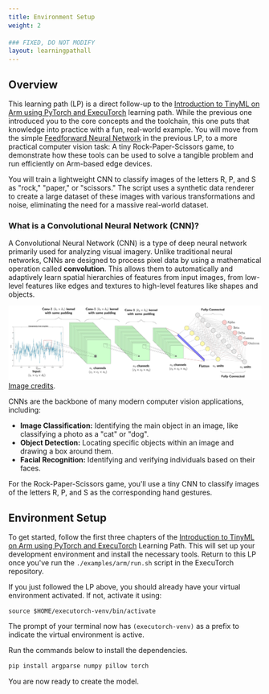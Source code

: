 ```yaml
---
title: Environment Setup
weight: 2

### FIXED, DO NOT MODIFY
layout: learningpathall
---
```


## Overview
This learning path (LP) is a direct follow-up to the [Introduction to TinyML on Arm using PyTorch and ExecuTorch](/learning-paths/embedded-and-microcontrollers/introduction-to-tinyml-on-arm) learning path. While the previous one introduced you to the core concepts and the toolchain, this one puts that knowledge into practice with a fun, real-world example. You will move from the simple [Feedforward Neural Network](/learning-paths/embedded-and-microcontrollers/introduction-to-tinyml-on-arm/4-build-model) in the previous LP, to a more practical computer vision task: A tiny Rock-Paper-Scissors game, to demonstrate how these tools can be used to solve a tangible problem and run efficiently on Arm-based edge devices.

You will train a lightweight CNN to classify images of the letters R, P, and S as "rock," "paper," or "scissors." The script uses a synthetic data renderer to create a large dataset of these images with various transformations and noise, eliminating the need for a massive real-world dataset.

### What is a Convolutional Neural Network (CNN)?
A Convolutional Neural Network (CNN) is a type of deep neural network primarily used for analyzing visual imagery. Unlike traditional neural networks, CNNs are designed to process pixel data by using a mathematical operation called **convolution**. This allows them to automatically and adaptively learn spatial hierarchies of features from input images, from low-level features like edges and textures to high-level features like shapes and objects.

![Image of a convolutional neural network architecture](image.png)
[Image credits](https://medium.com/@atul_86537/learning-ml-from-first-principles-c-linux-the-rick-and-morty-way-convolutional-neural-c76c3df511f4).

CNNs are the backbone of many modern computer vision applications, including:

- **Image Classification:** Identifying the main object in an image, like classifying a photo as a "cat" or "dog".
- **Object Detection:** Locating specific objects within an image and drawing a box around them.
- **Facial Recognition:** Identifying and verifying individuals based on their faces.

For the Rock-Paper-Scissors game, you'll use a tiny CNN to classify images of the letters R, P, and S as the corresponding hand gestures.



## Environment Setup
To get started, follow the first three chapters of the [Introduction to TinyML on Arm using PyTorch and ExecuTorch](/learning-paths/embedded-and-microcontrollers/introduction-to-tinyml-on-arm) Learning Path. This will set up your development environment and install the necessary tools. Return to this LP once you've run the `./examples/arm/run.sh` script in the ExecuTorch repository.

If you just followed the LP above, you should already have your virtual environment activated. If not, activate it using:

```console
source $HOME/executorch-venv/bin/activate
```
The prompt of your terminal now has `(executorch-venv)` as a prefix to indicate the virtual environment is active.

Run the commands below to install the dependencies.

```bash
pip install argparse numpy pillow torch
```
You are now ready to create the model.

